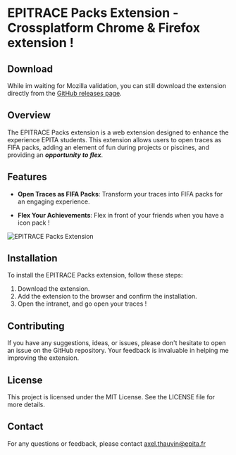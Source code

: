 # EPITRACE Packs Extension - Crossplatform Chrome & Firefox extension !

## Download

While im waiting for Mozilla validation, you can still download the extension directly from the [GitHub releases page](https://github.com/Axthauvin/epitrace-packs/releases/tag/1.0.1).

## Overview

The EPITRACE Packs extension is a web extension designed to enhance the experience EPITA students. This extension allows users to open traces as FIFA packs, adding an element of fun during projects or piscines, and providing an **_opportunity to flex_**.

## Features

- **Open Traces as FIFA Packs**: Transform your traces into FIFA packs for an engaging experience.

- **Flex Your Achievements**: Flex in front of your friends when you have a icon pack !

![EPITRACE Packs Extension](./images_github/illustration.gif)

## Installation

To install the EPITRACE Packs extension, follow these steps:

1. Download the extension.
2. Add the extension to the browser and confirm the installation.
3. Open the intranet, and go open your traces !

## Contributing

If you have any suggestions, ideas, or issues, please don't hesitate to open an issue on the GitHub repository. Your feedback is invaluable in helping me improving the extension.

## License

This project is licensed under the MIT License. See the LICENSE file for more details.

## Contact

For any questions or feedback, please contact [axel.thauvin@epita.fr](mailto:axel.thauvin@epita.fr)
